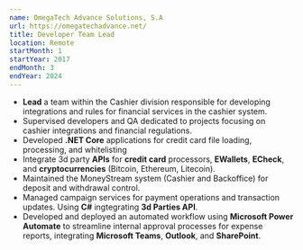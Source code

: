 ```yaml
---
name: OmegaTech Advance Solutions, S.A
url: https://omegatechadvance.net/
title: Developer Team Lead
location: Remote
startMonth: 1
startYear: 2017
endMonth: 3
endYear: 2024
---
```


- **Lead** a team within the Cashier division responsible for developing integrations and rules for financial services in the cashier system.
- Supervised developers and QA dedicated to projects focusing on cashier integrations and financial regulations.
- Developed **.NET Core** applications for credit card file loading, processing, and whitelisting
- Integrate 3d party **APIs** for **credit card** processors, **EWallets**, **ECheck**, and **cryptocurrencies** (Bitcoin, Ethereum, Litecoin).
- Maintained the MoneyStream system (Cashier and Backoffice) for deposit and withdrawal control.
- Managed campaign services for payment operations and transaction updates. Using **C#** ingtegrating **3d Parties API**.
- Developed and deployed an automated workflow using **Microsoft Power Automate** to streamline internal approval processes for expense reports, integrating **Microsoft Teams**, **Outlook**, and **SharePoint**.